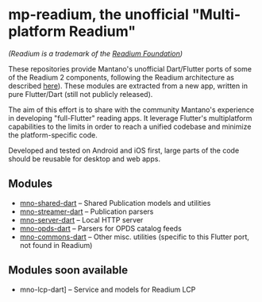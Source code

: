 # mp-readium, the unofficial "Multi-platform Readium"

*(Readium is a trademark of the [Readium Foundation](https://readium.org/))*

These repositories provide Mantano's unofficial Dart/Flutter ports of some of the Readium 2 components, following the Readium architecture as described [here](https://github.com/readium/architecture)). These modules are extracted from a new app, written in pure Flutter/Dart (still not publicly released).

The aim of this effort is to share with the community Mantano's experience in developing "full-Flutter" reading apps. It leverage Flutter's multiplatform capabilities to the limits in order to reach a unified codebase and minimize the platform-specific code. 

Developed and tested on Android and iOS first, large parts of the code should be reusable for desktop and web apps.

## Modules

* [mno-shared-dart](https://github.com/Mantano/mno_shared_dart) – Shared Publication models and utilities
* [mno-streamer-dart](https://github.com/Mantano/mno_streamer_dart) – Publication parsers
* [mno-server-dart](https://github.com/Mantano/mno_server_dart) – Local HTTP server
* [mno-opds-dart](https://github.com/Mantano/mno_opds_dart) – Parsers for OPDS catalog feeds
* [mno-commons-dart](https://github.com/Mantano/mno_commons_dart) – Other misc. utilities (specific to this Flutter port, not found in Readium)

## Modules soon available

* mno-lcp-dart] – Service and models for Readium LCP
